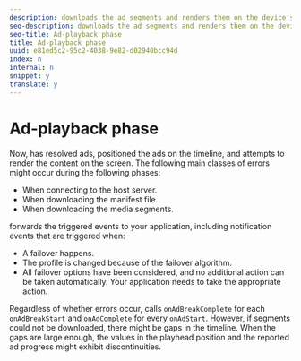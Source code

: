```yaml
---
description: downloads the ad segments and renders them on the device's screen.
seo-description: downloads the ad segments and renders them on the device's screen.
seo-title: Ad-playback phase
title: Ad-playback phase
uuid: e81ed5c2-95c2-4038-9e82-d02940bcc94d
index: n
internal: n
snippet: y
translate: y
---
```


# Ad-playback phase

Now,  <!-- PH element: phrases/primetime-sdk-name --> has resolved ads, positioned the ads on the timeline, and attempts to render the content on the screen.
The following main classes of errors might occur during the following phases: 
* When connecting to the host server.
* When downloading the manifest file.
* When downloading the media segments.

<!-- PH element: phrases/primetime-sdk-name --> forwards the triggered events to your application, including notification events that are triggered when:
* A failover happens.
* The profile is changed because of the failover algorithm.
* All failover options have been considered, and no additional action can be taken automatically. Your application needs to take the appropriate action.


Regardless of whether errors occur,  <!-- PH element: phrases/primetime-sdk-name --> calls `onAdBreakComplete` for each `onAdBreakStart` and `onAdComplete` for every `onAdStart`. However, if segments could not be downloaded, there might be gaps in the timeline. When the gaps are large enough, the values in the playhead position and the reported ad progress might exhibit discontinuities. 
